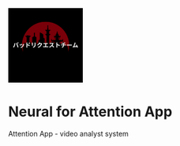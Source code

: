 <img src="Logo.png" width="30%" alt=""/>

# Neural for Attention App

Attention App - video analyst system